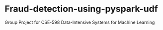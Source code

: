 # Fraud-detection-using-pyspark-udf
Group Project for CSE-598 Data-Intensive Systems for Machine Learning
